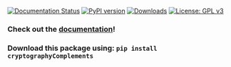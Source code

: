 [![Documentation Status](https://readthedocs.org/projects/cryptographycomplements/badge/?version=latest)](https://cryptographycomplements.readthedocs.io/?badge=latest)
[![PyPI version](https://badge.fury.io/py/cryptographyComplements.svg?dummy=unused)](https://badge.fury.io/py/cryptographyComplements)
[![Downloads](https://pepy.tech/badge/cryptographyComplements)](https://pepy.tech/project/cryptographyComplements)
[![License: GPL v3](https://img.shields.io/badge/License-GPLv3-blue.svg)](https://www.gnu.org/licenses/gpl-3.0)



### Check out the [documentation](https://cryptographycomplements.readthedocs.io/)!


### Download this package using: `pip install cryptographyComplements`
